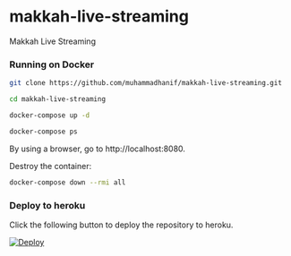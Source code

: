 # makkah-live-streaming
Makkah Live Streaming

### Running on Docker

```bash
git clone https://github.com/muhammadhanif/makkah-live-streaming.git
```
```bash
cd makkah-live-streaming
```
```bash
docker-compose up -d
```
```bash
docker-compose ps
```

By using a browser, go to http://localhost:8080.

Destroy the container:

```bash
docker-compose down --rmi all
```

### Deploy to heroku

Click the following button to deploy the repository to heroku.

[![Deploy](https://www.herokucdn.com/deploy/button.svg)](https://heroku.com/deploy)
